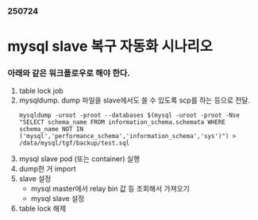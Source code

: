 ### 250724
# mysql slave 복구 자동화 시나리오
### 아래와 같은 워크플로우로 해야 한다.
1. table lock job
2. mysqldump. dump 파일을 slave에서도 쓸 수 있도록 scp를 하는 등으로 전달.
    ```
    mysqldump -uroot -proot --databases $(mysql -uroot -proot -Nse "SELECT schema_name FROM information_schema.schemata WHERE schema_name NOT IN ('mysql','performance_schema','information_schema','sys')") > /data/mysql/tgf/backup/test.sql
    ```
4. mysql slave pod (또는 container) 실행
5. dump한 거 import
6. slave 설정
    - mysql master에서 relay bin 값 등 조회해서 가져오기
    - mysql slave 설정
7. table lock 해제
